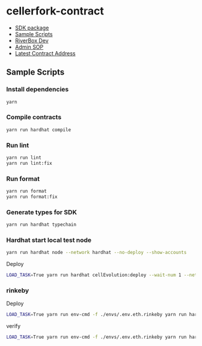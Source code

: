 # cellerfork-contract
- [SDK package](./sdk/)
- [Sample Scripts](#sample-scripts)
- [RiverBox Dev](#riverbox-dev)
- [Admin SOP](#admin-sop)
- [Latest Contract Address](./logs-persis/deployment.json)

## Sample Scripts
### Install dependencies
```bash
yarn
```

### Compile contracts
```bash
yarn run hardhat compile
```

### Run lint 
```bash
yarn run lint
yarn run lint:fix
```

### Run format 
```bash
yarn run format
yarn run format:fix
```

### Generate types for SDK 
```bash
yarn run hardhat typechain 
```

### Hardhat start local test node
```bash
yarn run hardhat node --network hardhat --no-deploy --show-accounts

```

Deploy
``` bash
LOAD_TASK=True yarn run hardhat cellEvolution:deploy --wait-num 1 --network localhost | tee -a ./logs/deployToLocal.log
```

### rinkeby

Deploy
``` bash
LOAD_TASK=True yarn run env-cmd -f ./envs/.env.eth.rinkeby yarn run hardhat cellEvolution:deploy --wait-num 1 --network rinkeby | tee -a ./logs/deployToLocal.log
```
verify
``` bash
LOAD_TASK=True yarn run env-cmd -f ./envs/.env.eth.rinkeby yarn run hardhat cellEvolution:verify --network rinkeby | tee -a ./logs/verifyRinkeby.log
```